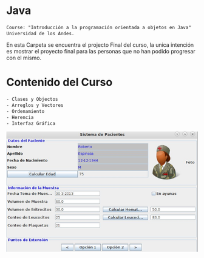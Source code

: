 # Java
	Course: "Introducción a la programación orientada a objetos en Java"
	Universidad de los Andes.


En esta Carpeta se encuentra el projecto Final del curso, la unica intención es
mostrar el proyecto final para las personas que no han podido progresar con el mismo.


# Contenido del Curso
	- Clases y Objectos
	- Arreglos y Vectores
	- Ordenamiento
	- Herencia
	- Interfaz Gráfica

![Image](Interfaz_SistemaPacientes.jpg)


